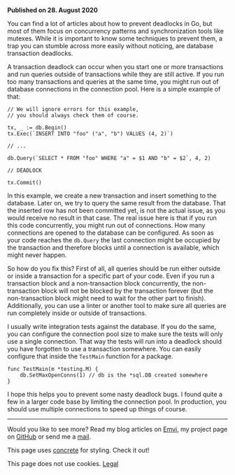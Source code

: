 **Published on 28. August 2020**

You can find a lot of articles about how to prevent deadlocks in Go, but most of them focus on concurrency patterns and synchronization tools like mutexes. While it is important to know some techniques to prevent them, a trap you can stumble across more easily without noticing, are database transaction deadlocks.

A transaction deadlock can occur when you start one or more transactions and run queries outside of transactions while they are still active. If you run too many transactions and queries at the same time, you might run out of database connections in the connection pool. Here is a simple example of that:

```
// We will ignore errors for this example,
// you should always check them of course.

tx, _ := db.Begin()
tx.Exec(`INSERT INTO "foo" ("a", "b") VALUES (4, 2)`)

// ...

db.Query(`SELECT * FROM "foo" WHERE "a" = $1 AND "b" = $2`, 4, 2)

// DEADLOCK

tx.Commit()
```

In this example, we create a new transaction and insert something to the database. Later on, we try to query the same result from the database. That the inserted row has not been committed yet, is not the actual issue, as you would receive no result in that case. The real issue here is that if you run this code concurrently, you might run out of connections. How many connections are opened to the database can be configured. As soon as your code reaches the `db.Query` the last connection might be occupied by the transaction and therefore blocks until a connection is available, which might never happen.

So how do you fix this? First of all, all queries should be run either outside or inside a transaction for a specific part of your code. Even if you run a transaction block and a non-transaction block concurrently, the non-transaction block will not be blocked by the transaction forever (but the non-transaction block might need to wait for the other part to finish). Additionally, you can use a linter or another tool to make sure all queries are run completely inside or outside of transactions.

I usually write integration tests against the database. If you do the same, you can configure the connection pool size to make sure the tests will only use a single connection. That way the tests will run into a deadlock should you have forgotten to use a transaction somewhere. You can easily configure that inside the `TestMain` function for a package.

```
func TestMain(m *testing.M) {
	db.SetMaxOpenConns(1) // db is the *sql.DB created somewhere
}
```

I hope this helps you to prevent some nasty deadlock bugs. I found quite a few in a larger code base by limiting the connection pool. In production, you should use multiple connections to speed up things of course.

* * *

Would you like to see more? Read my blog articles on [Emvi](https://emvi.com/blog?ref=marvinblum.de), my project page on [GitHub](https://github.com/Kugelschieber) or send me a [mail](mailto:marvin@marvinblum.de).

This page uses [concrete](https://concrete.style/) for styling. Check it out!

This page does not use cookies. [Legal](https://marvinblum.de/legal)
